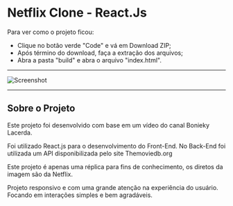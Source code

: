 # Netflix Clone - React.Js

Para ver como o projeto ficou:
* Clique no botão verde "Code" e vá em Download ZIP;
* Após término do download, faça a extração dos arquivos;
* Abra a pasta "build" e abra o arquivo "index.html".

---

![Screenshot](Screenshots/Netflix.png)

---

## Sobre o Projeto

Este projeto foi desenvolvido com base em um vídeo do canal Bonieky Lacerda.

Foi utilizado React.js para o desenvolvimento do Front-End. No Back-End foi utilizada um API disponibilizada pelo site Themoviedb.org

Este projeto é apenas uma réplica para fins de conhecimento, os diretos da imagem são da Netflix.

Projeto responsivo e com uma grande atenção na experiência do usuário. Focando em interações simples e bem agradáveis.

